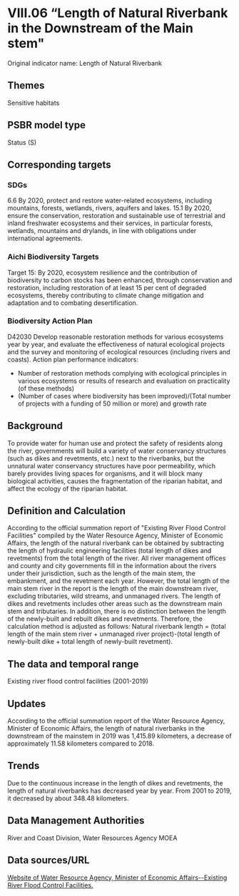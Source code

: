 # VIII.06 “Length of Natural Riverbank in the Downstream of the Main stem"
Original indicator name: Length of Natural Riverbank

<script type="text/javascript" src="http://cdn.mathjax.org/mathjax/latest/MathJax.js?config=TeX-AMS-MML_HTMLorMML"></script>

## Themes
Sensitive habitats
## PSBR model type
Status (S)
## Corresponding targets
### SDGs
6.6 By 2020, protect and restore water-related ecosystems, including mountains, forests, wetlands, rivers, aquifers and lakes. 15.1 By 2020, ensure the conservation, restoration and sustainable use of terrestrial and inland freshwater ecosystems and their services, in particular forests, wetlands, mountains and drylands, in line with obligations under international agreements.
### Aichi Biodiversity Targets
Target 15: By 2020, ecosystem resilience and the contribution of biodiversity to carbon stocks has been enhanced, through conservation and restoration, including restoration of at least 15 per cent of degraded ecosystems, thereby contributing to climate change mitigation and adaptation and to combating desertification.
### Biodiversity Action Plan
D42030 Develop reasonable restoration methods for various ecosystems year by year, and evaluate the effectiveness of natural ecological projects and the survey and monitoring of ecological resources (including rivers and coasts). Action plan performance indicators:
* Number of restoration methods complying with ecological principles in various ecosystems or results of research and evaluation on practicality (of these methods)
* (Number of cases where biodiversity has been improved)/(Total number of projects with a funding of 50 million or more) and growth rate
## Background
To provide water for human use and protect the safety of residents along the river, governments will build a variety of water conservancy structures (such as dikes and revetments, etc.) next to the riverbanks, but the unnatural water conservancy structures have poor permeability, which barely provides living spaces for organisms, and it will block many biological activities, causes the fragmentation of the riparian habitat, and affect the ecology of the riparian habitat.
## Definition and Calculation
According to the official summation report of "Existing River Flood Control Facilities" compiled by the Water Resource Agency, Minister of Economic Affairs, the length of the natural riverbank can be obtained by subtracting the length of hydraulic engineering facilities (total length of dikes and revetments) from the total length of the river. All river management offices and county and city governments fill in the information about the rivers under their jurisdiction, such as the length of the main stem, the embankment, and the revetment each year. However, the total length of the main stem river in the report is the length of the main downstream river, excluding tributaries, wild streams, and unmanaged rivers. The length of dikes and revetments includes other areas such as the downstream main stem and tributaries. In addition, there is no distinction between the length of the newly-built and rebuilt dikes and revetments. Therefore, the calculation method is adjusted as follows: Natural riverbank length = (total length of the main stem river + unmanaged river project)-(total length of newly-built dike + total length of newly-built revetment).
## The data and temporal range
Existing river flood control facilities (2001-2019)
## Updates
According to the official summation report of the Water Resource Agency, Minister of Economic Affairs, the length of natural riverbanks in the downstream of the mainstem in 2019 was 1,415.89 kilometers, a decrease of approximately 11.58 kilometers compared to 2018.
## Trends
Due to the continuous increase in the length of dikes and revetments, the length of natural riverbanks has decreased year by year. From 2001 to 2019, it decreased by about 348.48 kilometers.
## Data Management Authorities
River and Coast Division, Water Resources Agency MOEA
## Data sources/URL
[Website of Water Resource Agency, Minister of Economic Affairs--Existing River Flood Control Facilities.](https://www.wra.gov.tw/6950/7169/7316/7324/)